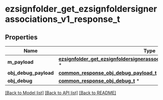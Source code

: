 # ezsignfolder_get_ezsignfoldersignerassociations_v1_response_t

## Properties
Name | Type | Description | Notes
------------ | ------------- | ------------- | -------------
**m_payload** | [**ezsignfolder_get_ezsignfoldersignerassociations_v1_response_m_payload_t**](ezsignfolder_get_ezsignfoldersignerassociations_v1_response_m_payload.md) \* |  | 
**obj_debug_payload** | [**common_response_obj_debug_payload_t**](common_response_obj_debug_payload.md) \* |  | [optional] 
**obj_debug** | [**common_response_obj_debug_t**](common_response_obj_debug.md) \* |  | [optional] 

[[Back to Model list]](../README.md#documentation-for-models) [[Back to API list]](../README.md#documentation-for-api-endpoints) [[Back to README]](../README.md)


